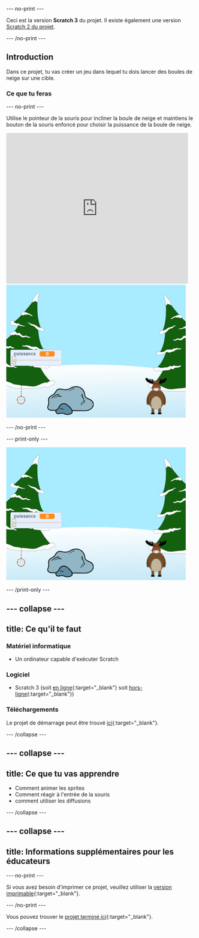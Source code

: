 --- no-print ---

Ceci est la version **Scratch 3** du projet. Il existe également une version [Scratch 2 du projet](https://projects.raspberrypi.org/fr-FR/projects/snowball-fight-scratch2).

--- /no-print ---

## Introduction

Dans ce projet, tu vas créer un jeu dans lequel tu dois lancer des boules de neige sur une cible.

### Ce que tu feras

--- no-print ---

Utilise le pointeur de la souris pour incliner la boule de neige et maintiens le bouton de la souris enfoncé pour choisir la puissance de la boule de neige.

<div class="scratch-preview">
  <iframe allowtransparency="true" width="485" height="402" src="https://scratch.mit.edu/projects/embed/397706531/?autostart=true" frameborder="0" scrolling="no"></iframe>
  <img src="images/snow-final.png">
</div>

--- /no-print ---

--- print-only ---

![projet terminé](images/snow-final.png)

--- /print-only ---

--- collapse ---
---
title: Ce qu'il te faut
---

### Matériel informatique

+ Un ordinateur capable d'exécuter Scratch

### Logiciel

+ Scratch 3 (soit [en ligne](https://rpf.io/scratchon){:target="_blank"} soit [hors-ligne](https://rpf.io/scratchoff){:target="_blank"})

### Téléchargements

Le projet de démarrage peut être trouvé [ici](https://rpf.io/p/fr-FR/snowball-fight-go){:target="_blank"}.

--- /collapse ---

--- collapse ---
---
title: Ce que tu vas apprendre
---

- Comment animer les sprites
- Comment réagir à l'entrée de la souris
- comment utiliser les diffusions

--- /collapse ---

--- collapse ---
---
title: Informations supplémentaires pour les éducateurs
---

--- no-print ---

Si vous avez besoin d'imprimer ce projet, veuillez utiliser la [version imprimable](https://projects.raspberrypi.org/fr-FR/projects/snowball-fight/print){:target="_blank"}.

--- /no-print ---

Vous pouvez trouver le [projet terminé ici](https://rpf.io/p/fr-FR/snowball-fight-get){:target="_blank"}.

--- /collapse ---

